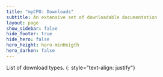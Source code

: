 ```yaml
---
title: "myCPU: Downloads"
subtitle: An extensive set of downloadable documentation
layout: page
show_sidebar: false
hide_footer: true
hide_hero: false
hero_height: hero-minHeigth
hero_darken: false
---
```

List of download types.
{: style="text-align: justify"}